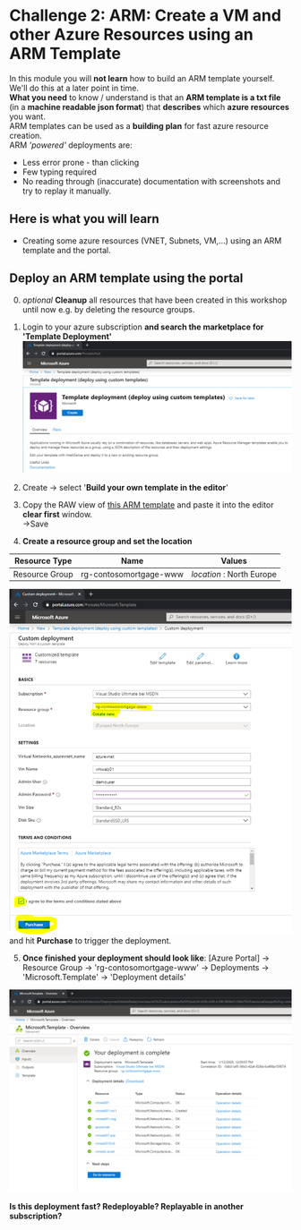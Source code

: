 # Challenge 2: ARM: Create a VM and other Azure Resources using an ARM Template 

In this module you will **not learn** how to build an ARM template yourself. We'll do this at a later point in time.  
**What you need** to know / understand is that an **ARM template is a txt file** (in a **machine readable json format**) that **describes** which **azure resources** you want.  
ARM templates can be used as a **building plan** for fast azure resource creation.  
ARM _'powered'_ deployments are:  
- Less error prone - than clicking
- Few typing required
- No reading through (inaccurate) documentation with screenshots and try to replay it manually.

## Here is what you will learn ##

- Creating some azure resources (VNET, Subnets, VM,...) using an ARM template and the portal.

## Deploy an ARM template using the portal

0. _optional_ **Cleanup** all resources that have been created in this workshop until now e.g. by deleting the resource groups.  

1. Login to your azure subscription **and search the marketplace for 'Template Deployment'**    
![Azure Template Deployment](./TemplateDeployment.png)
  
2. Create -> select '**Build your own template in the editor**'
3. Copy the RAW view of [this ARM template](./ARMOne.json) and paste it into the editor **clear first** window.  
->Save  
4. **Create a resource group and set the location**  

| Resource Type |  Name | Values  |
|---|---|---|
| Resource Group  |  rg-contosomortgage-www |  _location_ : North Europe |

![Template Deployment Enter Parameters](./TemplateDeployment2.png)  
and hit **Purchase** to trigger the deployment.

5. **Once finished your deployment should look like**:
[Azure Portal] -> Resource Group -> 'rg-contosomortgage-www' -> Deployments -> 'Microsoft.Template' -> 'Deployment details'

![Template Deployment Results](./TemplateDeployment3.png)  

**Is this deployment fast? Redeployable? Replayable in another subscription?**